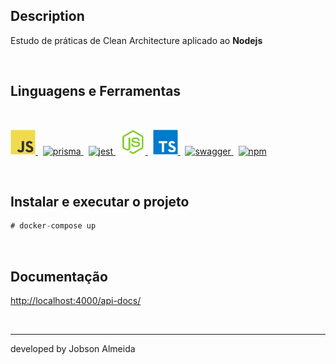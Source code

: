 ## Description

Estudo de práticas de Clean Architecture aplicado ao **Nodejs** 

&nbsp;

## Linguagens e Ferramentas

&nbsp;

<p>  
    <a
    href="https://developer.mozilla.org/en-US/docs/Web/JavaScript"
    target="_blank"
    rel="noreferrer"
  >
    <img
      src="https://raw.githubusercontent.com/devicons/devicon/master/icons/javascript/javascript-original.svg"
      alt="javascript"
      title="javascript"
      width="40"
      height="40"
    />
  </a>&nbsp;  
  <a href="https://www.prisma.io/" target="_blank" rel="noreferrer">
    <img
      src="https://cdn.worldvectorlogo.com/logos/prisma-3.svg"
      alt="prisma"
      title="prisma"
      width="40"
      height="40"
    />
  </a>&nbsp;
  <a href="https://jestjs.io" target="_blank" rel="noreferrer">
    <img
      src="https://www.vectorlogo.zone/logos/jestjsio/jestjsio-icon.svg"
      alt="jest"
      title="jest"
      width="40"
      height="40"
    />
  </a>&nbsp;
  <a href="https://nodejs.org" target="_blank" rel="noreferrer">
    <img
      src="https://raw.githubusercontent.com/devicons/devicon/master/icons/nodejs/nodejs-original.svg"
      alt="nodejs"
      title="nodejs"
      width="40"
      height="40"
    />   
  </a>&nbsp;
  <a href="https://www.typescriptlang.org/" target="_blank" rel="noreferrer">
    <img
      src="https://raw.githubusercontent.com/devicons/devicon/master/icons/typescript/typescript-original.svg"
      alt="typescript"
      title="typescript"
      width="40"
      height="40"
    />
  </a>&nbsp;
    <a
    href="https://www.swagger.io/"  target="_blank" rel="noreferrer">
    <img
      src="https://s3-us-west-2.amazonaws.com/assertible/integrations/swagger-logo.png"
      alt="swagger"
      title="swagger"
      width="40"
      height="40"
    /> 
  </a>&nbsp;
    <a
    href="https://www.npmjs.com/"
    target="_blank"
    rel="noreferrer"
  >
    <img
      src="https://www.vectorlogo.zone/logos/npmjs/npmjs-ar21.svg"
      alt="npm"
      title="npm"
      width="100"
      height="40"
    />
  </a>
</p>
 
&nbsp;

## Instalar e executar o projeto

```javascript
# docker-compose up
```

&nbsp;

## Documentação

[http://localhost:4000/api-docs/](http://localhost:4000/api-docs/)


&nbsp;


---

developed by Jobson Almeida
